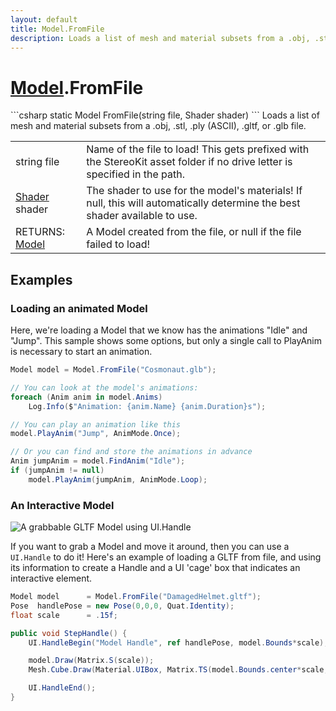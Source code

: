 ```yaml
---
layout: default
title: Model.FromFile
description: Loads a list of mesh and material subsets from a .obj, .stl, .ply (ASCII), .gltf, or .glb file.
---
```

# [Model]({{site.url}}/Pages/StereoKit/Model.html).FromFile

<div class='signature' markdown='1'>
```csharp
static Model FromFile(string file, Shader shader)
```
Loads a list of mesh and material subsets from a .obj,
.stl, .ply (ASCII), .gltf, or .glb file.
</div>

|  |  |
|--|--|
|string file|Name of the file to load! This gets prefixed             with the StereoKit asset folder if no drive letter is specified             in the path.|
|[Shader]({{site.url}}/Pages/StereoKit/Shader.html) shader|The shader to use for the model's materials!             If null, this will             automatically determine the best shader available to use.|
|RETURNS: [Model]({{site.url}}/Pages/StereoKit/Model.html)|A Model created from the file, or null if the file failed to load!|





## Examples

### Loading an animated Model
Here, we're loading a Model that we know has the animations "Idle"
and "Jump". This sample shows some options, but only a single call
to PlayAnim is necessary to start an animation.
```csharp
Model model = Model.FromFile("Cosmonaut.glb");

// You can look at the model's animations:
foreach (Anim anim in model.Anims)
	Log.Info($"Animation: {anim.Name} {anim.Duration}s");

// You can play an animation like this
model.PlayAnim("Jump", AnimMode.Once);

// Or you can find and store the animations in advance
Anim jumpAnim = model.FindAnim("Idle");
if (jumpAnim != null)
	model.PlayAnim(jumpAnim, AnimMode.Loop);
```
### An Interactive Model

![A grabbable GLTF Model using UI.Handle]({{site.screen_url}}/HandleBox.jpg)

If you want to grab a Model and move it around, then you can use a
`UI.Handle` to do it! Here's an example of loading a GLTF from file,
and using its information to create a Handle and a UI 'cage' box that
indicates an interactive element.

```csharp
Model model      = Model.FromFile("DamagedHelmet.gltf");
Pose  handlePose = new Pose(0,0,0, Quat.Identity);
float scale      = .15f;

public void StepHandle() {
	UI.HandleBegin("Model Handle", ref handlePose, model.Bounds*scale);

	model.Draw(Matrix.S(scale));
	Mesh.Cube.Draw(Material.UIBox, Matrix.TS(model.Bounds.center*scale, model.Bounds.dimensions*scale));

	UI.HandleEnd();
}
```

